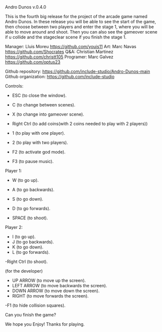 Andro Dunos v.0.4.0

This is the fourth big release for the project of the arcade game named Andro Dunos. In these release you will be able to see the start of the game, then choose between two players and enter the stage 1, where you will be able to move around and shoot. Then you can also see the gameover scene if u collide and the stageclear scene if you finish the stage 1.

Manager: Lluis Moreu https://github.com/youis11 
Art: Marc Navas https://github.com/Shocrates 
Q&A: Christian Martinez https://github.com/christt105 
Programer: Marc Galvez https://github.com/optus23 

Github repository: https://github.com/include-studio/Andro-Dunos-main 
Github organization: https://github.com/include-studio 

Controls:

- ESC (to close the window).

- C (to change between scenes).

- X (to change into gameover scene).

- Right Ctrl (to add coins(with 2 coins needed to play with 2 players))

- 1 (to play with one player).

- 2 (to play with two players).

- F2 (to  activate god mode).

- F3 (to pause music).

Player 1: 

- W (to go up).
- A (to go backwards).
- S (to go down).
- D (to go forwards).

- SPACE (to shoot).

Player 2:

- I (to go up).
- J (to go backwards).
- K (to go down).
- L (to go forwards).

-Right Ctrl (to shoot).


(for the developer)

- UP ARROW (to move up the screen).
- LEFT ARROW (to move backwards the screen).
- DOWN ARROW (to move down the screen).
- RIGHT (to move forwards the screen).

-F1 (to hide collision squares).

Can you finish the game?

We hope you Enjoy! Thanks for playing.
